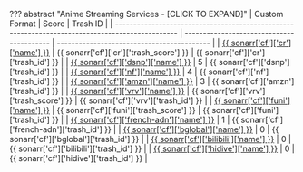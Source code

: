 ??? abstract "Anime Streaming Services - [CLICK TO EXPAND]"
    | Custom Format                                                                                   | Score                                     | Trash ID                                   |
    | ----------------------------------------------------------------------------------------------- | ----------------------------------------- | ------------------------------------------ |
    | [{{ sonarr['cf']['cr']['name'] }}](/Sonarr/sonarr-collection-of-custom-formats/#cr)             | {{ sonarr['cf']['cr']['trash_score'] }}   | {{ sonarr['cf']['cr']['trash_id'] }}       |
    | [{{ sonarr['cf']['dsnp']['name'] }}](/Sonarr/sonarr-collection-of-custom-formats/#dsnp)         | 5                                         | {{ sonarr['cf']['dsnp']['trash_id'] }}     |
    | [{{ sonarr['cf']['nf']['name'] }}](/Sonarr/sonarr-collection-of-custom-formats/#nf)             | 4                                         | {{ sonarr['cf']['nf']['trash_id'] }}       |
    | [{{ sonarr['cf']['amzn']['name'] }}](/Sonarr/sonarr-collection-of-custom-formats/#amzn)         | 3                                         | {{ sonarr['cf']['amzn']['trash_id'] }}     |
    | [{{ sonarr['cf']['vrv']['name'] }}](/Sonarr/sonarr-collection-of-custom-formats/#vrv)           | {{ sonarr['cf']['vrv']['trash_score'] }}  | {{ sonarr['cf']['vrv']['trash_id'] }}      |
    | [{{ sonarr['cf']['funi']['name'] }}](/Sonarr/sonarr-collection-of-custom-formats/#funi)         | {{ sonarr['cf']['funi']['trash_score'] }} | {{ sonarr['cf']['funi']['trash_id'] }}     |
    | [{{ sonarr['cf']['french-adn']['name'] }}](/Sonarr/sonarr-collection-of-custom-formats/#adn)    | 1                                         | {{ sonarr['cf']['french-adn']['trash_id'] }} |
    | [{{ sonarr['cf']['bglobal']['name'] }}](/Sonarr/sonarr-collection-of-custom-formats/#b-global)  | 0                                         | {{ sonarr['cf']['bglobal']['trash_id'] }}  |
    | [{{ sonarr['cf']['bilibili']['name'] }}](/Sonarr/sonarr-collection-of-custom-formats/#bilibili) | 0                                         | {{ sonarr['cf']['bilibili']['trash_id'] }} |
    | [{{ sonarr['cf']['hidive']['name'] }}](/Sonarr/sonarr-collection-of-custom-formats/#hidive)     | 0                                         | {{ sonarr['cf']['hidive']['trash_id'] }}   |
